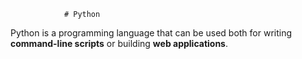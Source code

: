                 # Python

Python is a programming language that can be used both for writing **command-line scripts** or building **web applications**.

              